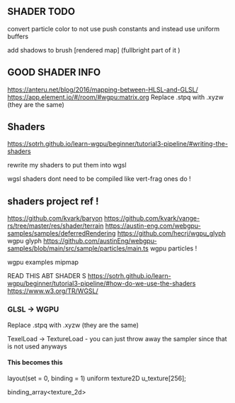 
 

 ## SHADER TODO 

convert particle color to not use push constants and instead use uniform buffers

add shadows to brush [rendered map] (fullbright part of it )





## GOOD SHADER INFO 
https://anteru.net/blog/2016/mapping-between-HLSL-and-GLSL/
https://app.element.io/#/room/#wgpu:matrix.org
Replace .stpq with .xyzw  (they are the same) 

 

## Shaders 

https://sotrh.github.io/learn-wgpu/beginner/tutorial3-pipeline/#writing-the-shaders


rewrite my shaders to put them into wgsl 

wgsl shaders dont need to be compiled like vert-frag ones do ! 


 

## shaders project ref !
 https://github.com/kvark/baryon
 https://github.com/kvark/vange-rs/tree/master/res/shader/terrain
 https://austin-eng.com/webgpu-samples/samples/deferredRendering
 https://github.com/hecrj/wgpu_glyph wgpu glyph 
 https://github.com/austinEng/webgpu-samples/blob/main/src/sample/particles/main.ts wgpu particles ! 

wgpu examples mipmap 


 
READ THIS ABT SHADER S 
https://sotrh.github.io/learn-wgpu/beginner/tutorial3-pipeline/#how-do-we-use-the-shaders
https://www.w3.org/TR/WGSL/




 ### GLSL -> WGPU 

  Replace .stpq with .xyzw  (they are the same) 

  TexelLoad  ->  TextureLoad 
        - you can just throw away the sampler since that is not used anyways 



#### This becomes this 
layout(set = 0, binding = 1) uniform texture2D u_texture[256];

binding_array<texture_2d<f32>>
